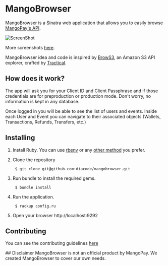 # MangoBrowser
MangoBrowser is a Sinatra web application that allows you to
easily browse [MangoPay's API](https://docs.mangopay.com/).

![ScreenShot](https://raw.githubusercontent.com/diacode/mangobrowser/master/screenshots/login.jpg)

More screenshots [here](https://github.com/diacode/mangobrowser/tree/master/screenshots).

MangoBrowser idea and code is inspired by [BrowS3](https://github.com/tractical/brows3), an Amazon S3 API explorer, crafted by [Tractical](http://tractical.com).

## How does it work?
The app will ask you for your Client ID and Client Passphrase and if those credentials are for preproduction or production mode. Don't worry, no information is kept in any
database.

Once logged in you will be able to see the list of users and events. Inside each User and Event you can navigate to their associated objects (Wallets, Transactions, Refunds, Transfers, etc.)

## Installing
1. Install Ruby. You can use [rbenv](https://github.com/sstephenson/rbenv) or
any [other method](http://www.ruby-lang.org/en/downloads/) you prefer.

2. Clone the repository

        $ git clone git@github.com:diacode/mangobrowser.git

3. Run bundle to install the required gems.

        $ bundle install

4. Run the application.

        $ rackup config.ru

5. Open your browser http://localhost:9292


## Contributing
You can see the contributing guidelines
[here](https://github.com/diacode/mangobrowser/blob/master/CONTRIBUTING.md)

## Disclaimer
MangoBrowser is not an official product by MangoPay. We created MangoBrowser to cover our own needs.
